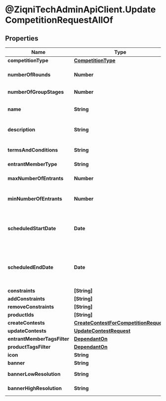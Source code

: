 # @ZiqniTechAdminApiClient.UpdateCompetitionRequestAllOf

## Properties

Name | Type | Description | Notes
------------ | ------------- | ------------- | -------------
**competitionType** | [**CompetitionType**](CompetitionType.md) |  | [optional] 
**numberOfRounds** | **Number** | Number of rounds to be played in a competition | [optional] 
**numberOfGroupStages** | **Number** | Number of group stages | [optional] 
**name** | **String** | A name or a name of a competition. Can be translated | [optional] 
**description** | **String** | Description of the competition. Can be translated | [optional] 
**termsAndConditions** | **String** | Terms and conditions of a competition. Can be translated | [optional] 
**entrantMemberType** | **String** |  | [optional] 
**maxNumberOfEntrants** | **Number** | Maximum number of partiipants allowed in a competition | [optional] 
**minNumberOfEntrants** | **Number** | Maximum number of partiipants allowed in a competition | [optional] 
**scheduledStartDate** | **Date** | ISO8601 timestamp for when a Competition should start. All records are stored in UTC time zone | [optional] 
**scheduledEndDate** | **Date** | ISO8601 timestamp for when a Competition should end. All records are stored in UTC time zone | [optional] 
**constraints** | **[String]** | Additional constraints | [optional] 
**addConstraints** | **[String]** | Additional constraints | [optional] 
**removeConstraints** | **[String]** | Additional constraints | [optional] 
**productIds** | **[String]** |  | [optional] 
**createContests** | [**CreateContestForCompetitionRequest**](CreateContestForCompetitionRequest.md) |  | [optional] 
**updateContests** | [**UpdateContestRequest**](UpdateContestRequest.md) |  | [optional] 
**entrantMemberTagsFilter** | [**DependantOn**](DependantOn.md) |  | [optional] 
**productTagsFilter** | [**DependantOn**](DependantOn.md) |  | [optional] 
**icon** | **String** | Link to the icon | [optional] 
**banner** | **String** | Link to the banner | [optional] 
**bannerLowResolution** | **String** | Link to the bannerLowResolution | [optional] 
**bannerHighResolution** | **String** | Link to the bannerHighResolution | [optional] 


